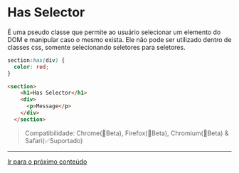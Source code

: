 # Has Selector

É uma pseudo classe que permite ao usuário selecionar um elemento do DOM e manipular caso o mesmo exista. Ele não pode ser utilizado dentro de classes css, somente selecionando seletores para seletores.

```scss
section:has(div) {
  color: red;
}
```

```html
<section>
    <h1>Has Selector</h1>
    <div>
      <p>Message</p>
    </div>
  </section>
```

> Compatibilidade: Chrome(🚧Beta), Firefox(🚧Beta), Chromium(🚧Beta) & Safari(✅Suportado)

---

[Ir para o próximo conteúdo](../LayerRule/README.md)
